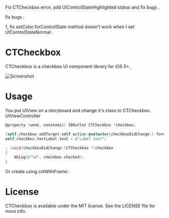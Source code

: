 Fix CTCheckbox error, add UIControlStateHighlighted status and fix bugs .

fix bugs :

1, fix setColor:forControlState method doesn't work when I set UIControlStateNormal .

CTCheckbox
==========

CTCheckbox is a checkbox UI component library for iOS 5+,

![Screenshot](https://raw.github.com/rizumita/CTCheckbox/master/screenshot.png)

Usage
===============

You put UIView on a storyboard and change it's class to CTCheckbox.
UIViewController
```Objective-C
@property (weak, nonatomic) IBOutlet CTCheckbox *checkbox;
```
```Objective-C
[self.checkbox addTarget:self action:@selector(checkboxDidChange:) forControlEvents:UIControlEventValueChanged];
self.checkbox.textLabel.text = @"Label text";
```
```Objective-C
- (void)checkboxDidChange:(CTCheckbox *)checkbox
{
    NSLog(@"%d", checkbox.checked);
}
```
Or create using initWithFrame:.

License
===============
CTCheckbox is available under the MIT license. See the LICENSE file for more info.
